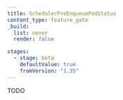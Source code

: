 ```yaml
---
title: SchedulerPreEnqueuePodStatus
content_type: feature_gate
_build:
  list: never
  render: false

stages:
  - stage: beta
    defaultValue: true
    fromVersion: "1.35"
---
```


TODO

